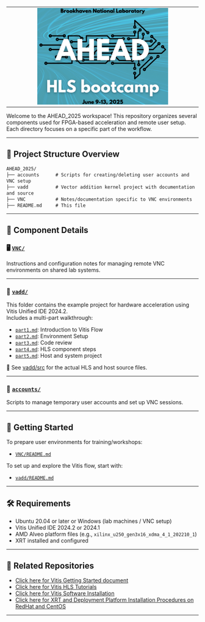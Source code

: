 <table class="sphinxhide" width="100%">
   <td align="center"><img src="vadd/images/copy.png" width="70%"/>
   </td>

</table>


Welcome to the AHEAD_2025 workspace! This repository organizes several components used for FPGA-based acceleration and remote user setup. Each directory focuses on a specific part of the workflow.

---

## 📂 Project Structure Overview
```
AHEAD_2025/
├── accounts      # Scripts for creating/deleting user accounts and VNC setup
├── vadd          # Vector addition kernel project with documentation and source
├── VNC           # Notes/documentation specific to VNC environments
├── README.md     # This file
```

---

## 📜 Component Details


### 🖥️ [`VNC/`](./VNC)
Instructions and configuration notes for managing remote VNC environments on shared lab systems.

---

### 🔧 [`vadd/`](./vadd)
This folder contains the example project for hardware acceleration using Vitis Unified IDE 2024.2.  
Includes a multi-part walkthrough:
- [`part1.md`](./vadd/part1.md): Introduction to Vitis Flow
- [`part2.md`](./vadd/part2.md): Environment Setup  
- [`part3.md`](./vadd/part3.md): Code review
- [`part4.md`](./vadd/part4.md): HLS component steps  
- [`part5.md`](./vadd/part5.md): Host and system project

📁 See [vadd/src](./vadd/src) for the actual HLS and host source files.

---

### 👤 [`accounts/`](./accounts)
Scripts to manage temporary user accounts and set up VNC sessions.

<!-- Includes:
- `user_create.sh` / `user_delete.sh`: User management
- `user_vnc.sh`: VNC setup per user
- `README.md`: Details for system admins -->


---

## 🧭 Getting Started

To prepare user environments for training/workshops:
- [`VNC/README.md`](./VNC/README.md)
  
To set up and explore the Vitis flow, start with:
- [`vadd/README.md`](./vadd/README.md)


---

## 🛠️ Requirements
- Ubuntu 20.04 or later or Windows (lab machines / VNC setup)
- Vitis Unified IDE 2024.2 or 2024.1
- AMD Alveo platform files (e.g., `xilinx_u250_gen3x16_xdma_4_1_202210_1`)
- XRT installed and configured

---

## 🔗 Related Repositories

- [Click here for Vitis Getting Started document](https://docs.amd.com/r/en-US/Vitis-Tutorials-Getting-Started/Vitis-Tutorials-Getting-Started-XD098)
- [Click here for Vitis HLS Tutorials](https://xilinx.github.io/Vitis-Tutorials/2022-1/build/html/docs/Getting_Started/Vitis_HLS/Getting_Started_Vitis_HLS.html)
- [Click here for Vitis Software Installation](https://docs.amd.com/r/en-US/ug1400-vitis-embedded/Vitis-Software-Platform-Installation)
- [Click here for XRT and Deployment Platform Installation Procedures on RedHat and CentOS](https://docs.amd.com/r/en-US/ug1301-getting-started-guide-alveo-accelerator-cards/XRT-and-Deployment-Platform-Installation-Procedures-on-RedHat-and-CentOS)

---

